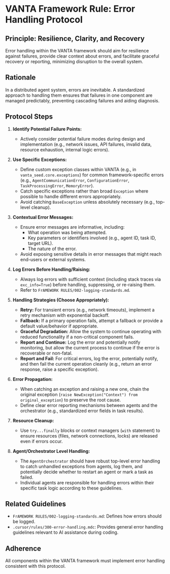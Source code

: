 # VANTA Framework Rule: Error Handling Protocol

## Principle: Resilience, Clarity, and Recovery

Error handling within the VANTA framework should aim for resilience against failures, provide clear context about errors, and facilitate graceful recovery or reporting, minimizing disruption to the overall system.

## Rationale

In a distributed agent system, errors are inevitable. A standardized approach to handling them ensures that failures in one component are managed predictably, preventing cascading failures and aiding diagnosis.

## Protocol Steps

1.  **Identify Potential Failure Points:**
    *   Actively consider potential failure modes during design and implementation (e.g., network issues, API failures, invalid data, resource exhaustion, internal logic errors).

2.  **Use Specific Exceptions:**
    *   Define custom exception classes within VANTA (e.g., in `vanta_seed.core.exceptions`) for common framework-specific errors (e.g., `AgentCommunicationError`, `ConfigurationError`, `TaskProcessingError`, `MemoryError`).
    *   Catch specific exceptions rather than broad `Exception` where possible to handle different errors appropriately.
    *   Avoid catching `BaseException` unless absolutely necessary (e.g., top-level cleanup).

3.  **Contextual Error Messages:**
    *   Ensure error messages are informative, including:
        *   What operation was being attempted.
        *   Key parameters or identifiers involved (e.g., agent ID, task ID, target URL).
        *   The nature of the error.
    *   Avoid exposing sensitive details in error messages that might reach end-users or external systems.

4.  **Log Errors Before Handling/Raising:**
    *   Always log errors with sufficient context (including stack traces via `exc_info=True`) before handling, suppressing, or re-raising them.
    *   Refer to `FrAMEWORK RULES/002-logging-standards.md`.

5.  **Handling Strategies (Choose Appropriately):**
    *   **Retry:** For transient errors (e.g., network timeouts), implement a retry mechanism with exponential backoff.
    *   **Fallback:** If a primary operation fails, attempt a fallback or provide a default value/behavior if appropriate.
    *   **Graceful Degradation:** Allow the system to continue operating with reduced functionality if a non-critical component fails.
    *   **Report and Continue:** Log the error and potentially notify monitoring, but allow the current process to continue if the error is recoverable or non-fatal.
    *   **Report and Fail:** For critical errors, log the error, potentially notify, and then fail the current operation cleanly (e.g., return an error response, raise a specific exception).

6.  **Error Propagation:**
    *   When catching an exception and raising a new one, chain the original exception (`raise NewException("Context") from original_exception`) to preserve the root cause.
    *   Define clear error reporting mechanisms between agents and the orchestrator (e.g., standardized error fields in task results).

7.  **Resource Cleanup:**
    *   Use `try...finally` blocks or context managers (`with` statement) to ensure resources (files, network connections, locks) are released even if errors occur.

8.  **Agent/Orchestrator Level Handling:**
    *   The `AgentOrchestrator` should have robust top-level error handling to catch unhandled exceptions from agents, log them, and potentially decide whether to restart an agent or mark a task as failed.
    *   Individual agents are responsible for handling errors within their specific task logic according to these guidelines.

## Related Guidelines

*   `FrAMEWORK RULES/002-logging-standards.md`: Defines how errors should be logged.
*   `.cursor/rules/300-error-handling.mdc`: Provides general error handling guidelines relevant to AI assistance during coding.

## Adherence

All components within the VANTA framework must implement error handling consistent with this protocol. 